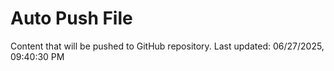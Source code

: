 # Auto Push File

Content that will be pushed to GitHub repository.
Last updated: 06/27/2025, 09:40:30 PM